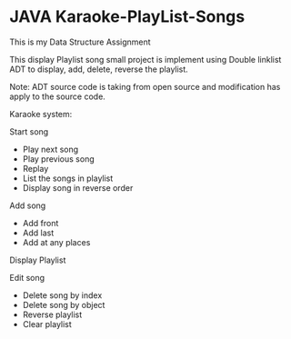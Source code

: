 # JAVA Karaoke-PlayList-Songs

This is my Data Structure Assignment

This display Playlist song small project is implement using Double linklist ADT to display, add, delete, reverse the playlist.

Note: ADT source code is taking from open source and modification has apply to the source code.

Karaoke system:
 
Start song
  -	Play next song
  -	Play previous song
  -	Replay
  -	List the songs in playlist
  -	Display song in reverse order

Add song
  -	Add front
  -	Add last
  -	Add at any places

Display Playlist 

Edit song
  -	Delete song by index
  -	Delete song by object
  -	Reverse playlist
  -	Clear playlist
